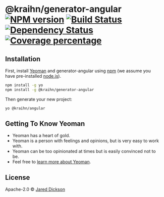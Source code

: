# @kraihn/generator-angular [![NPM version][npm-image]][npm-url] [![Build Status][travis-image]][travis-url] [![Dependency Status][daviddm-image]][daviddm-url] [![Coverage percentage][coveralls-image]][coveralls-url]
> 

## Installation

First, install [Yeoman](http://yeoman.io) and generator-angular using [npm](https://www.npmjs.com/) (we assume you have pre-installed [node.js](https://nodejs.org/)).

```bash
npm install -g yo
npm install -g @kraihn/generator-angular
```

Then generate your new project:

```bash
yo @kraihn/angular
```

## Getting To Know Yeoman

 * Yeoman has a heart of gold.
 * Yeoman is a person with feelings and opinions, but is very easy to work with.
 * Yeoman can be too opinionated at times but is easily convinced not to be.
 * Feel free to [learn more about Yeoman](http://yeoman.io/).

## License

Apache-2.0 © [Jared Dickson](https://www.jareddickson.com)


[npm-image]: https://badge.fury.io/js/%40kraihn%2Fgenerator-angular.svg
[npm-url]: https://npmjs.org/package/@kraihn/generator-angular
[travis-image]: https://travis-ci.org/kraihn/generator-angular.svg?branch=master
[travis-url]: https://travis-ci.org/kraihn/generator-angular
[daviddm-image]: https://david-dm.org/kraihn/generator-angular.svg?theme=shields.io
[daviddm-url]: https://david-dm.org/kraihn/generator-angular
[coveralls-image]: https://coveralls.io/repos/kraihn/generator-angular/badge.svg
[coveralls-url]: https://coveralls.io/r/kraihn/generator-angular

